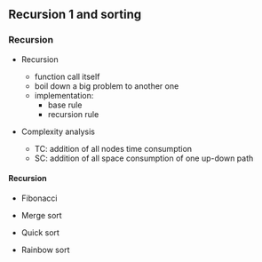 ## Recursion 1 and sorting

### Recursion 
- Recursion
    - function call itself
    - boil down a big problem to another one
    - implementation:
        - base rule 
        - recursion rule
        
- Complexity analysis
    - TC: addition of all nodes time consumption
    - SC: addition of all space consumption of one up-down path
            
 #### Recursion 
 - Fibonacci
 
 - Merge sort
 
 - Quick sort
 
 - Rainbow sort
 
 
 
  